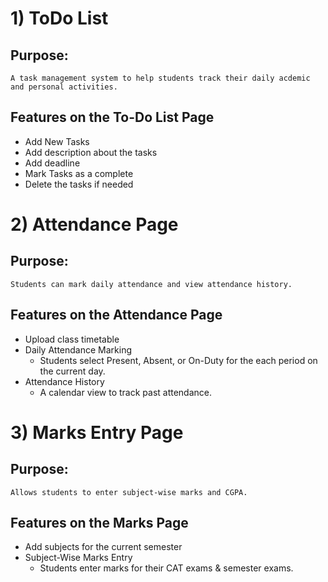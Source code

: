 
# 1) ToDo List

## Purpose:
    A task management system to help students track their daily acdemic and personal activities. 

## Features on the To-Do List Page
- Add New Tasks
- Add description about the tasks
- Add deadline
- Mark Tasks as a complete
- Delete the tasks if needed


# 2) Attendance Page

## Purpose:
    Students can mark daily attendance and view attendance history.

## Features on the Attendance  Page
- Upload class timetable
- Daily Attendance Marking
  - Students select Present, Absent, or On-Duty for the each period on the current day.
- Attendance History
  - A calendar view to track past attendance.


# 3) Marks Entry Page 

## Purpose:
    Allows students to enter subject-wise marks and CGPA.

## Features on the Marks Page
- Add subjects for the current semester
-  Subject-Wise Marks Entry
   - Students enter marks for their CAT exams & semester exams.

     